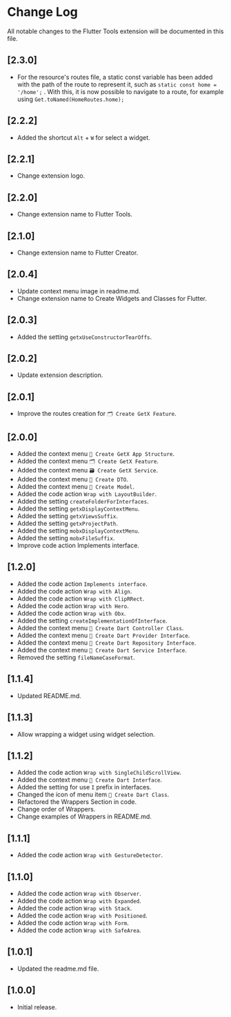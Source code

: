 # Change Log

All notable changes to the Flutter Tools extension will be documented in this file.

## [2.3.0]

- For the resource's routes file, a static const variable has been added with the path of the route to represent it, such as `static const home = '/home';` . With this, it is now possible to navigate to a route, for example using `Get.toNamed(HomeRoutes.home);`

## [2.2.2]

- Added the shortcut `Alt` + `W` for select a widget.

## [2.2.1]

- Change extension logo.

## [2.2.0]

- Change extension name to Flutter Tools.

## [2.1.0]

- Change extension name to Flutter Creator.

## [2.0.4]

- Update context menu image in readme.md.
- Change extension name to Create Widgets and Classes for Flutter.

## [2.0.3]

- Added the setting `getxUseConstructorTearOffs`.

## [2.0.2]

- Update extension description.

## [2.0.1]

- Improve the routes creation for `🗂️ Create GetX Feature`.

## [2.0.0]

- Added the context menu `📂 Create GetX App Structure`.
- Added the context menu `🗂️ Create GetX Feature`.
- Added the context menu `🗃️ Create GetX Service`.
- Added the context menu `📝 Create DTO`.
- Added the context menu `📝 Create Model`.
- Added the code action `Wrap with LayoutBuilder`.
- Added the setting `createFolderForInterfaces`.
- Added the setting `getxDisplayContextMenu`.
- Added the setting `getxViewsSuffix`.
- Added the setting `getxProjectPath`.
- Added the setting `mobxDisplayContextMenu`.
- Added the setting `mobxFileSuffix`.
- Improve code action Implements interface.

## [1.2.0]

- Added the code action `Implements interface`.
- Added the code action `Wrap with Align`.
- Added the code action `Wrap with ClipRRect`.
- Added the code action `Wrap with Hero`.
- Added the code action `Wrap with Obx`.
- Added the setting `createImplementationOfInterface`.
- Added the context menu `📝 Create Dart Controller Class`.
- Added the context menu `📄 Create Dart Provider Interface`.
- Added the context menu `📄 Create Dart Repository Interface`.
- Added the context menu `📄 Create Dart Service Interface`.
- Removed the setting `fileNameCaseFormat`.

## [1.1.4]

- Updated README.md.

## [1.1.3]

- Allow wrapping a widget using widget selection.

## [1.1.2]

- Added the code action `Wrap with SingleChildScrollView`.
- Added the context menu `📄 Create Dart Interface`.
- Added the setting for use `I` prefix in interfaces.
- Changed the icon of menu item `📝 Create Dart Class`.
- Refactored the Wrappers Section in code.
- Change order of Wrappers.
- Change examples of Wrappers in README.md.

## [1.1.1]

- Added the code action `Wrap with GestureDetector`.

## [1.1.0]

- Added the code action `Wrap with Observer`.
- Added the code action `Wrap with Expanded`.
- Added the code action `Wrap with Stack`.
- Added the code action `Wrap with Positioned`.
- Added the code action `Wrap with Form`.
- Added the code action `Wrap with SafeArea`.

## [1.0.1]

- Updated the readme.md file.

## [1.0.0]

- Initial release.
